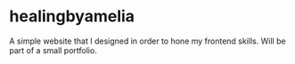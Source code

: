 # healingbyamelia
A simple website that I designed in order to hone my frontend skills. Will be part of a small portfolio.
